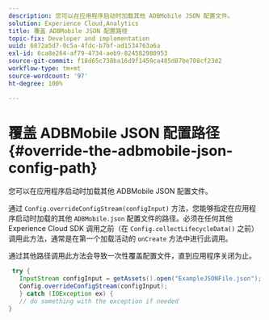 ```yaml
---
description: 您可以在应用程序启动时加载其他 ADBMobile JSON 配置文件。
solution: Experience Cloud,Analytics
title: 覆盖 ADBMobile JSON 配置路径
topic-fix: Developer and implementation
uuid: 6872a5d7-0c5a-4fdc-b7bf-ad1534763a6a
exl-id: 6ca8e264-af79-4734-aeb9-824582980953
source-git-commit: f18d65c738ba16d9f1459ca485d87be708cf23d2
workflow-type: tm+mt
source-wordcount: '97'
ht-degree: 100%

---
```


# 覆盖 ADBMobile JSON 配置路径 {#override-the-adbmobile-json-config-path}

您可以在应用程序启动时加载其他 ADBMobile JSON 配置文件。

通过 `Config.overrideConfigStream(configInput)` 方法，您能够指定在应用程序启动时加载的其他 `ADBMobile.json` 配置文件的路径。必须在任何其他 Experience Cloud SDK 调用之前（在 `Config.collectLifecycleData()` 之前）调用此方法，通常是在第一个加载活动的 `onCreate` 方法中进行此调用。

通过其他路径调用此方法会导致一次性覆盖配置文件，直到应用程序关闭为止。

```java
 try { 
   InputStream configInput = getAssets().open("ExampleJSONFile.json"); 
   Config.overrideConfigStream(configInput); 
   } catch (IOException ex) { 
   // do something with the exception if needed 
}
```
